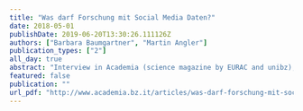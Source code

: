 ```yaml
---
title: "Was darf Forschung mit Social Media Daten?"
date: 2018-05-01
publishDate: 2019-06-20T13:30:26.111126Z
authors: ["Barbara Baumgartner", "Martin Angler"]
publication_types: ["2"]
all_day: true
abstract: "Interview in Academia (science magazine by EURAC and unibz), Bolzano, Italy"
featured: false
publication: ""
url_pdf: "http://www.academia.bz.it/articles/was-darf-forschung-mit-social-media-daten"
---
```


